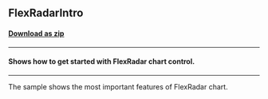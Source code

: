 ## FlexRadarIntro
#### [Download as zip](https://minhaskamal.github.io/DownGit/#/home?url=https://github.com/GrapeCity/ComponentOne-WinForms-Samples/tree/master/NetFramework\FlexChart\CS\FlexRadarIntro)
____
#### Shows how to get started with FlexRadar chart control.
____
The sample shows the most important features of FlexRadar chart. 